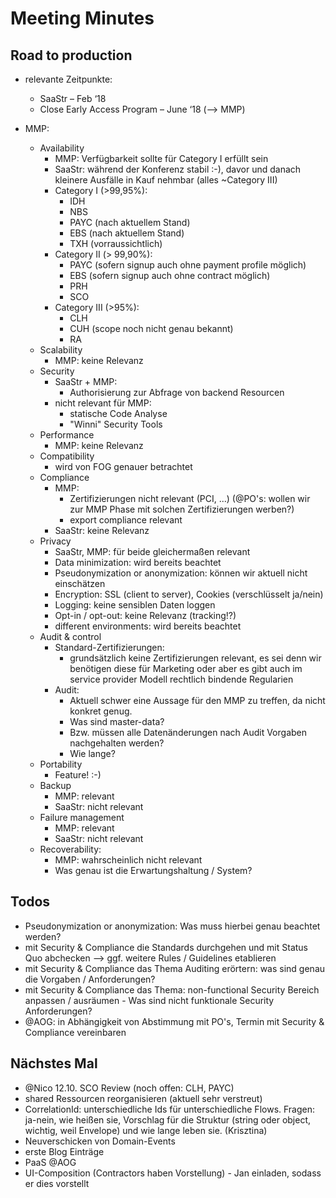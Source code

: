 # Meeting Minutes

## Road to production

- relevante Zeitpunkte:
    - SaaStr – Feb ‘18
    - Close Early Access Program – June ‘18 (--> MMP)
    
- MMP:
    - Availability
        - MMP: Verfügbarkeit sollte für Category I erfüllt sein
        - SaaStr: während der Konferenz stabil :-), davor und danach kleinere Ausfälle in Kauf nehmbar (alles ~Category III)
        - Category I (>99,95%):
            - IDH
            - NBS
            - PAYC (nach aktuellem Stand)
            - EBS (nach aktuellem Stand)
            - TXH (vorraussichtlich)
        - Category II (> 99,90%):    
            - PAYC (sofern signup auch ohne payment profile möglich)
            - EBS (sofern signup auch ohne contract möglich)
            - PRH
            - SCO
        - Category III (>95%):
            - CLH
            - CUH (scope noch nicht genau bekannt)
            - RA
    - Scalability
        - MMP: keine Relevanz
    - Security
        - SaaStr + MMP: 
            - Authorisierung zur Abfrage von backend Resourcen
        - nicht relevant für MMP:
            - statische Code Analyse
            - "Winni" Security Tools
    - Performance
        - MMP: keine Relevanz
    - Compatibility
        - wird von FOG genauer betrachtet
    - Compliance
        - MMP: 
            - Zertifizierungen nicht relevant (PCI, ...) (@PO's: wollen wir zur MMP Phase mit solchen Zertifizierungen werben?)
            - export compliance relevant
        - SaaStr: keine Relevanz
    - Privacy
        - SaaStr, MMP: für beide gleichermaßen relevant
        - Data minimization: wird bereits beachtet
        - Pseudonymization or anonymization: können wir aktuell nicht einschätzen
        - Encryption: SSL (client to server), Cookies (verschlüsselt ja/nein)
        - Logging: keine sensiblen Daten loggen
        - Opt-in / opt-out: keine Relevanz (tracking!?)
        - different environments: wird bereits beachtet
    - Audit & control
        - Standard-Zertifizierungen:
            - grundsätzlich keine Zertifizierungen relevant, es sei denn wir benötigen diese für Marketing oder aber es gibt auch im service provider Modell rechtlich bindende Regularien 
        - Audit:
            - Aktuell schwer eine Aussage für den MMP zu treffen, da nicht konkret genug.
            - Was sind master-data? 
            - Bzw. müssen alle Datenänderungen nach Audit Vorgaben nachgehalten werden?
            - Wie lange?
    - Portability
        - Feature! :-)
    - Backup
        - MMP: relevant
        - SaaStr: nicht relevant
    - Failure management
        - MMP: relevant
        - SaaStr: nicht relevant
    - Recoverability:
        - MMP: wahrscheinlich nicht relevant
        - Was genau ist die Erwartungshaltung / System?
       
## Todos

- Pseudonymization or anonymization: Was muss hierbei genau beachtet werden?
- mit Security & Compliance die Standards durchgehen und mit Status Quo abchecken --> ggf. weitere Rules / Guidelines etablieren
- mit Security & Compliance das Thema Auditing erörtern: was sind genau die Vorgaben / Anforderungen?
- mit Security & Compliance das Thema: non-functional Security Bereich anpassen / ausräumen - Was sind nicht funktionale Security Anforderungen?
- @AOG: in Abhängigkeit von Abstimmung mit PO's, Termin mit Security & Compliance vereinbaren
            
## Nächstes Mal

- @Nico 12.10. SCO Review (noch offen: CLH, PAYC)
- shared Ressourcen reorganisieren (aktuell sehr verstreut)
- CorrelationId: unterschiedliche Ids für unterschiedliche Flows. Fragen: ja-nein, wie heißen sie, Vorschlag für die Struktur (string oder object, wichtig, weil Envelope) und wie lange leben sie. (Krisztina) 
- Neuverschicken von Domain-Events
- erste Blog Einträge
- PaaS @AOG
- UI-Composition (Contractors haben Vorstellung) - Jan einladen, sodass er dies vorstellt